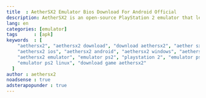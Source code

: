 ```yaml
---
title  : AetherSX2 Emulator Bios Download For Android Official
description: AetherSX2 is an open-source PlayStation 2 emulator that lets you play PS2 games on your Android device.
lang: en
categories: [emulator]
tags      : [apk]
keywords  : [
    "aethersx2", "aethersx2 download", "download aethersx2", "aether sx2", "emulator playstation 2", "download game ps2",
    "aethersx2 ios", "aethersx2 android", "aethersx2 windows", "aethersx2 linux", "aethersx2 mac", "aethersx2 iphone", 
    "aethersx2 emulator", "emulator ps2", "playstation 2", "emulator ps2 android",
    "emulator ps2 linux", "download game aethersx2"
  ]
author : aethersx2
noadsense : true
adsterapopunder : true
---
```



